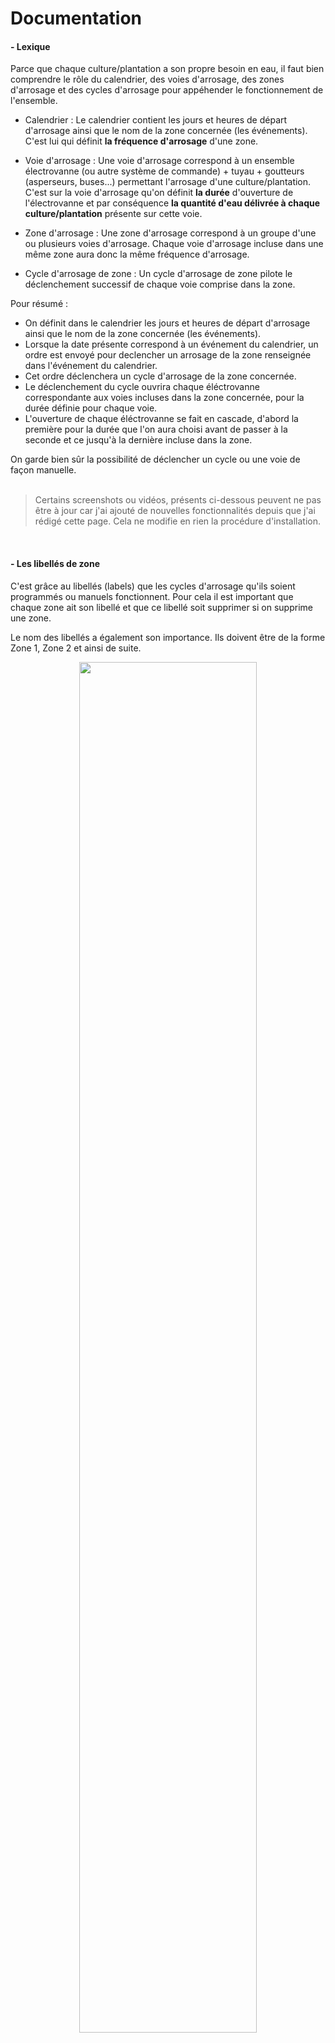 # Documentation


#### - Lexique

Parce que chaque culture/plantation a son propre besoin en eau, il faut bien comprendre le rôle du calendrier,  des voies d'arrosage, des zones d'arrosage et des cycles d'arrosage pour appéhender le fonctionnement de l'ensemble.
- Calendrier : Le calendrier contient les jours et heures de départ d'arrosage ainsi que le nom de la zone concernée (les événements). C'est lui qui définit **la fréquence d'arrosage** d'une zone.

- Voie d'arrosage : Une voie d'arrosage correspond à un ensemble électrovanne (ou autre système de commande) + tuyau + goutteurs (asperseurs, buses...) permettant l'arrosage d'une culture/plantation.
C'est sur la voie d'arrosage qu'on définit **la durée** d'ouverture de l'électrovanne et par conséquence **la quantité d'eau délivrée à chaque culture/plantation** présente sur cette voie.

- Zone d'arrosage : Une zone d'arrosage correspond à un groupe d'une ou plusieurs voies d'arrosage. Chaque voie d'arrosage incluse dans une même zone aura donc la même fréquence d'arrosage.

- Cycle d'arrosage de zone : Un cycle d'arrosage de zone pilote le déclenchement successif de chaque voie comprise dans la zone.

Pour résumé :
- On définit dans le calendrier les jours et heures de départ d'arrosage ainsi que le nom de la zone concernée (les événements).
- Lorsque la date présente correspond à un événement du calendrier, un ordre est envoyé pour declencher un arrosage de la zone renseignée dans l'événement du calendrier.
- Cet ordre déclenchera un cycle d'arrosage de la zone concernée.
- Le déclenchement du cycle ouvrira chaque éléctrovanne correspondante aux voies incluses dans la zone concernée, pour la durée définie pour chaque voie.
- L'ouverture de chaque éléctrovanne se fait en cascade, d'abord la première pour la durée que l'on aura choisi avant de passer à la seconde et ce jusqu'à la dernière incluse dans la zone.

On garde bien sûr la possibilité de déclencher un cycle ou une voie de façon manuelle.
<br><br>

> Certains screenshots ou vidéos, présents ci-dessous peuvent ne pas être à jour car j'ai ajouté de nouvelles fonctionnalités depuis que j'ai rédigé cette page.
> Cela ne modifie en rien la procédure d'installation.

<br>


#### - Les libellés de zone

C'est grâce au libellés (labels) que les cycles d'arrosage qu'ils soient programmés ou manuels fonctionnent. Pour cela il est important que chaque zone ait son libellé et que ce libellé soit supprimer si on supprime une zone.

Le nom des libellés a également son importance. Ils doivent être de la forme Zone 1, Zone 2 et ainsi de suite. 
<p align="center"><img src="Medias/Install/add_labels.gif" width=75%></p>

Je n'ai malheureusement pas trouvé comment les créer ou les supprimer automatiquement. 
<br><br>


#### - Inclure une voie à une zone d'arrosage

Pour inclure une voie à une zone d'arrosage et ainsi permettre son déclenchement lors d'un cycle d'arrosage, automatique ou manuel, il faut :
- Ajouter un libellé de zone au script 'script.arrosage_declenchement_auto_voie_x' (x représentant le numéro de la voie à inclure dans la zone). Cette opération se fait par l'UI de Home Assistant ([Voir](DOCUMENTATION.md#--les-libell%C3%A9s-de-zone)).
<br><br>


#### - Ajouter une nouvelle voie d'arrosage

Un outil est présent dans la page paramètres de "l'intégration". Il permet de générer les fichiers d'entités, les automatisations et les scripts nécessaires au fonctionnement d'une voie d'arrosage.

<p align="center"><img src="Medias/Documentation/ajout_suppression_fichiers.gif" width=75%></p>
<p align="center"><i>Les outils d'ajout et suppression de nouvelles voies et zones d'arrosage.</i></p>

Pour ajouter une voie d'arrosage il faut :
- Générer les fichiers.
- Redémarrer Home Assistant. Vous pouvez ajouter plusieurs voies avant le redémarrage de Home assistant.
- Ajouter une carte 'custom:streamline-card avec le template arrosage_voie' pour cette nouvelle voie sur le dashboard.

Nb: Si vous utilisez "l'intégration" en production avant de redémarrer Home Assistant, faites la correspondre avec votre matériel cela vous evitera un redémarrage supplémentaire ([Voir](DOCUMENTATION.md#--faire-correspondre-les-commandes-d%C3%A9lectrovannes-avec-son-mat%C3%A9riel)).
<br><br>


#### - Supprimer une voie d'arrosage

Un outil est présent dans la page paramètres de "l'intégration". Il permet de supprimer les fichiers d'entités, les automatisations et les scripts nécessaires au fonctionnement d'une voie d'arrosage.

Pour supprimer une voie d'arrosage il faut :
- Supprimer les fichiers.
- Redémarrer Home Assistant.
- Supprimer la carte de la voie sur le dashboard.
<br><br>


#### - Ajouter une zone d'arrosage

Par défaut l'intégration vient avec 3 zones actives et 6 autres zones qui n'attendent que leurs entités. Un outil est présent dans la page paramètres de "l'intégration". Il permet de générer les fichiers d'entités et les automatisations nécessaires au fonctionnement d'une zone d'arrosage.

Pour ajouter une zone il faut :
- Générer les fichiers.
- Activer la ou les nouvelles zones ([Voir](DOCUMENTATION.md#--activerd%C3%A9sactiver-une-zone)).
- Redémarrer Home Assistant pour leur prise en compte.
- Ajouter une carte 'custom:streamline-card avec le template arrosage_zone' pour cette nouvelle zone sur le dashboard.
<br><br>


#### - Si vous avez besoin de plus de 9 zones.

Il faudra en plus des étapes précédentes modifier certains sensors, scripts et automatisations pour en tenir compte.

Le sensor à modifier est :
- 'sensor.arrosage_noms_des_zones' situé dans le fichier 'zones.yaml' pour déclarer les zones supplémentaires.

Les modifications à effectuer sont indiquées dans les commentaires du fichier.

Le script à modifier est :
- 'script.arrosage_arret'.

Les automatisations à modifier sont :
- 'automation.arrosage_calendrier'.
- 'automation.arrosage_nombre_electrovannes_incluses_par_zone'.
- 'automation.arrosage_affichage_notifications_temporaires'.
- 'automation.arrosage_alerte'.

Les modifications à effectuer sont indiquées dans le descriptif du script et des automatisations.

Il faudra également ajouter au dashboard les cartes notifications correspondantes à ces nouvelles zones en dupliquant celles existantes et en modifiant le numéro de zone à l'intérieure de celles-ci.
<p align="center"><img src="Medias/Documentation/9_zones_plus.jpg" width=75%></p>
<br>


#### - Pour supprimer une zone 

 Pour supprimer une zone les étapes sont les mêmes que pour supprimer une voie. Il faudra en plus désactiver cette zone ([Voir](DOCUMENTATION.md#--activerd%C3%A9sactiver-une-zone)).
 
 Vous pouvez également supprimer les cartes de notification pour la zone supprimée (mais ce n'est pas obligatoire).
<br><br>


#### - Note sur les outils de suppression de voie et de zone.

L'outil de suppression de voie ou de zone, permet de supprimer les fichiers d'entités, les automatisations et les scripts nécessaires au fonctionnement d'une voie ou d'une zone d'arrosage.

Il supprime les fichiers de la dernière voie ou zone existante. Par exemple si j'ai 9 voies d'arrosage il supprimera les fichiers de la voie 9.

L'outil de suppression ne sera en mesure d'effacer les automatisations et scripts, que si ceci n'ont pas été migrés dans l'UI de Home Assistant. Dans ce cas, il faudra les supprimer manuellement par l'interface utilisateur de Home Assistant.

Suite à la suppression des fichiers par l'outil, des entités orphelines peuvent apparaitre ([Voir](DOCUMENTATION.md#--les-entit%C3%A9s-orphelines)).
<br><br>


#### - Les entités orphelines.

Suite à la suppression des fichiers de définition d'une voie ou d'une zone, Home Assistant fera apparaitre des entités orphelines après redémarrage.

Une carte du dasboard, sur la page paramètres donne une liste de celles-ci. Cette carte n'est pas visible s'il n'y à pas d'entités orphelines liées à "l'intégration".

Pour les supprimer, il faut:
- Aller à Paramètres/Appareils et services/Entités, les rechercher et les supprimer.
- La suppression sera effective au prochain redémarrage de Home Assistant.
<p align="center"><img src="Medias/Documentation/entités_orphelines.jpg" width=75%></p>
<p align="center"><img src="Medias/Documentation/entités_orphelines.gif" width=75%></p>
C'est là qu'il est pratique d'avoir défini un libellé ou une catégorie pour toutes les entités de l'intégration à l'installation de celle-ci, pour les retrouver plus rapidement.
<br><br>


#### - Activer/Désactiver une zone

Pour activer une zone d'arrosage, il faut :
- Modifier son nom, par le nom que vous voulez dans le fichier 'zones.yaml', présent dans le dossier 'packages/arrosage/'.
- Avoir ajouter un libellé pour cette zone ([Voir](DOCUMENTATION.md#--les-libell%C3%A9s-de-zone)).
- L'activation sera effective après redémarrage de Home Assistant.

Les zones inactives ont un nom de la forme 'Nom_de_la_zone_x' (x représentant le numéro de la zone).

Pour désactiver une zone, il faudra faire l'opération inverse à savoir :
- Remettre le nom par defaut pour la zone dans le fichier 'zones.yaml'.
- Supprimer son libellé.
- La désactivation sera effective après redémarrage de Home Assistant.

Les modifications à effectuer sont indiquées dans les commentaires du fichier.'zones.yaml'.
<p align="center"><img src="Medias/Documentation/nom_des_zones.gif" width=75%></p>
<br>


#### - Migrer les automatisions et les script

Vous pouvez migrer certaines automatisations dans Home Assistant afin de les modifier depuis l'UI. Pour cela il faut :
- Aller à Paramètres/Automatisations et scènes/Automatisation.
- Ouvrir l'automatisation que l'on souhaite migrer dans l'UI.
- Cliquer sur migrer et suivre les étapes.

Je ne conseille pas de migrer toute les automatisations, notamment celles dédiées aux voies et aux zones ou l'outil de suppression ne pourra plus les supprimer et vous devrez le faire à la main depuis l'UI.

La seule qui peut avoir un intêret de migrer est l'automatisation 'automation.arrosage_calendrier' sur laquelle on peut vouloir ajouter des conditions pour tenir compte de la météo ou de capteur de pluie, hygrométrie.

Sinon, si vous utiliser plus de 9 zones, vous pouvez également migrer le script 'script.arrosage_arret' et les automatisations 'automation.arrosage_nombre_electrovannes_incluses_par_zone', 'automation.arrosage_affichage_notifications_temporaires', 'automation.arrosage_alerte' qu'il faudra également modifiés, ce qu'il sera plus pratique à faire depuis l'UI.
<br><br>


#### - Faire correspondre les commandes d'électrovannes avec son matériel

Pour lier votre propre matériel commandant votre arrosage à l'intégration il faut :
- Modifier le template_switch 'switch.arrosage_electrovanne_x' (x représentant le numéro de l'éléctrovanne) dans les fichiers 'voie_x.yaml' situé dans le dossier 'packages/arrosage/' comme indiqué dans les commentaires de ces fichiers.
- Redémarrer Home Assistant pour la prise en compte des changements.

A partir de ce moment "l'intégration" ne sera plus en mode simulation mais pilotera vraiment votre matériel.

Par exemple 'switch.d1mini_potager_arrosage_voie_1' correspondant à ma commande réelle :
<p align="center"><img src="Medias/Documentation/correspondance_voie.gif" width=75%></p>
<br>


#### - Ajouter son compteur d'eau

Pour prendre en compte son propre compteur d'eau il faut :
- Modifier le template sensor 'sensor.arrosage_compteur_eau' dans les fichiers 'config_autres_sensors.yaml' situé dans le dossier 'packages/arrosage/' comme indiqué dans les commentaires de ce fichier.
- Redémarrer Home Assistant pour la prise en compte des changements.

Si vous n'en avez pas vous pouvez laisser tel quel et simplement supprimer sa carte du dashboard. Ne supprimer pas le sensor, il est utilisé dans certaines carte du dashboard pour des calculs.

```yml
  - sensor:
      - name: Arrosage - Compteur eau
        unique_id: arrosage_compteur_eau
        state: "{{ states(my_entity) | int(0) }}"
        icon: mdi:water
        unit_of_measurement: L
        variables:
          my_entity: sensor.d1mini_verger_compteur_eau_jour

# Si vous n'avez pas de moyen de comptabliser votre consommation d'eau, laissez le sensor ci-dessus tel quel il affichera juste 0.
# Si vous en avez un, remplacer 'sensor.d1mini_verger_compteur_eau_jour' dans la ligne 'my_entity:'
# par votre entité qui comptabilise votre consommation d'eau.
```
<br><br>


#### - Modifier le binary_sensor de connectivité des electrovannes

Pour prendre en compte son propre sensor de connectivité des électrovannes il faut :
- Modifier le template_binary sensor 'binary_sensor.arrosage_electrovannes_connected' dans les fichiers 'config_autres_sensors.yaml' situé dans le dossier 'packages/arrosage/' comme indiqué dans les commentaires de ce fichier.
- Redémarrer Home Assistant pour la prise en compte des changements.

Si vous n'en avez pas vous pouvez laisser tel quel et simplement supprimer sa carte du dashboard. Ne supprimer pas le binary_sensor, il est utilisé dans certaines automatisations.

Par exemple mon sensor de connectivité est 'binary_sensor.arrosage_esp_status' qui est un group de binary :
<p align="center"><img src="Medias/Documentation/connectivity_sensor.gif" width=75%></p>
<br>


#### - Stucture des fichiers de "l'intégration"

Voici comment sont structurés les fichiers de "l'intégration" une fois installée.

Le dossier racine 'arrosage' contient 4 fichiers et 2 dossiers :
- 'automatisation.yaml' regroupe les automatisations relatives aux notifications, calendrier et demise à jour de sensors.
- 'script.yaml' regroupe les scripts d'arrêt de cycle d'arrosage et d'envoi de notification vers l'application_mobile
- 'config_autres_sensors.yaml' regroupe les entités et commandes qui ne sont pas liés à une zone ou voie. 
- 'zones.yaml' regroupe les entités de configuration générale pour les zones.

Le sous-dossier 'voies_and_zones' contient les fichiers relatifs aux voies et aux zones. Il contient aussi bien des fichiers de déclaration d'entités que des automatisations ou scripts.
- 'voie_x.yaml' regroupe les entités pour une voie (comme d'habitude x représentant un numéro).
- 'zone_x.yaml'regroupe les entités pour une zone.
- 'automatisation_arrosage_voie_x.yaml' les automatisations qui gèrent le déclenchement manuel ou programmé d'une voie.
- 'automatisation_arrosage_zone_x.yaml' les automatisation qui gèrent le déclenchement d'un cycle d'arrosage de zone.
- 'script_arrosage_declenchement_auto_voie_x.yaml' les scripts permettant le declenchement en cascade des voies lors des cycles d'arrosage de zone.

Le sous-dossier 'generate_voies_and_zones' contient les fichiers les fichiers relatifs à la créations de nouvelles voies ou zones et un dossier.
- 'automatisation_init_at_start.yaml' permet de calculer et mettre à jour certaines entités pour les rendre disponible pour "l'intégration".
- 'scripts_arrosage_fichiers.yaml' regroupe les commandes permettant la création ou suppression des fichiers pour les voies et zones.
- 4 scripts python 'arrosage_generer_fichiers_voie.py', 'arrosage_generer_fichiers_zone.py', 'arrosage_supprimer_fichiers_voie.py' et 'arrosage_supprimer_fichiers_zone.py' qui générent les fichiers pour les voies et zones à partir d'un modéle.
- un script python 'arrosage_correspondance_materiel.py' qui stocke dans un fichier json la correspondance entre les voies "logicielles" de "l'intégration" et votre matériel déclenchant réellement votre arrosage (en mode production sinon il reste vide).
- 'arrosage_correspondance_materiel.json' le dit fichier json. En mode simulation il ne contient aucune données. Il se mettra à jour chaque fois que vous ferez correspondre une voie à votre propre matériel. (Voir)

Le sous-dossier 'modeles' contient les modèles de fichiers pour les outils de création/suppression de voies et zones.
- 'automatisation_arrosage_voie_x.txt'
- 'automatisation_arrosage_zone_x.txt'
- 'script_arrosage_declenchement_auto_voie_x.txt'
- 'voie_x.txt'
- 'zones.txt'

<div align="center">

<i>[Un visuel de la stucture complète](https://github.com/tochy83/My-irrigation-system-for-HA/blob/main/Medias/Install/structure_dossier_packages.jpg)</i>

</div>
<br>


#### - Supprimer l'intégration

Pour supprimer totalement "l'integration", il faut :
- Supprimer le dossier 'arrosage' situé dans les dossier 'packages/'.
- Redémarrer Home Assistant.
- Supprimer les libellés et eventuellemnt la catégorie si vous en aviez attribuée une.
- Supprimer toutes les entités orphelines liées à "l'intégration".
- Supprimer le dashboard.
- Redémarrer Home Assistant.

Nb: Si vous avez migré des automatisations ou script sous l'UI de Home Assistant il faudra alors les supprimer depuis celle-ci manuellement.
<br><br>


#### - Capteur de pluie ou d'humidité du sol

Je n'ai pas ajouté de prise en compte de ce type de capteurs dans "l'intégration" car je n'en dispose pas. Cependant si l'on souhaite en tenir compte il suffit simplement de les rajouter en conditions de l'automatisation 'automation.arrosage_calendrier'.

<br><br>




